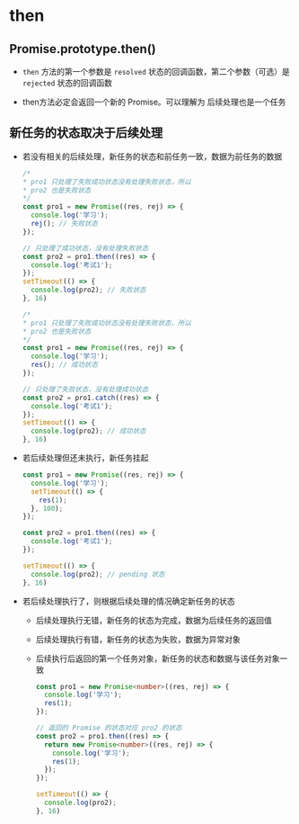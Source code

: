 # then

## Promise.prototype.then()

  - `then` 方法的第一个参数是 `resolved` 状态的回调函数，第二个参数（可选）是 `rejected` 状态的回调函数

  - then方法必定会返回一个新的 Promise。可以理解为 后续处理也是一个任务

## 新任务的状态取决于后续处理

  - 若没有相关的后续处理，新任务的状态和前任务一致，数据为前任务的数据

    ```js
    /*
    * pro1 只处理了失败成功状态没有处理失败状态，所以
    * pro2 也是失败状态
    */
    const pro1 = new Promise((res, rej) => {
      console.log('学习');
      rej(); // 失败状态
    });

    // 只处理了成功状态，没有处理失败状态
    const pro2 = pro1.then((res) => {
      console.log('考试1');
    });
    setTimeout(() => {
      console.log(pro2); // 失败状态
    }, 16)
    ```

    ```js
    /*
    * pro1 只处理了失败成功状态没有处理失败状态，所以
    * pro2 也是失败状态
    */
    const pro1 = new Promise((res, rej) => {
      console.log('学习');
      res(); // 成功状态
    });

    // 只处理了失败状态，没有处理成功状态
    const pro2 = pro1.catch((res) => {
      console.log('考试1');
    });
    setTimeout(() => {
      console.log(pro2); // 成功状态
    }, 16)
    ```

  - 若后续处理但还未执行，新任务挂起

    ```js
    const pro1 = new Promise((res, rej) => {
      console.log('学习');
      setTimeout(() => {
        res(1);
      }, 100);
    });

    const pro2 = pro1.then((res) => {
      console.log('考试1');
    });

    setTimeout(() => {
      console.log(pro2); // pending 状态
    }, 16)
    ```

  - 若后续处理执行了，则根据后续处理的情况确定新任务的状态

      - 后续处理执行无错，新任务的状态为完成，数据为后续任务的返回值

      - 后续处理执行有错，新任务的状态为失败，数据为异常对象

      - 后续执行后返回的第一个任务对象，新任务的状态和数据与该任务对象一致

        ```typescript
        const pro1 = new Promise<number>((res, rej) => {
          console.log('学习');
          res(1);
        });

        // 返回的 Promise 的状态对应 pro2 的状态
        const pro2 = pro1.then((res) => {
          return new Promise<number>((res, rej) => {
            console.log('学习');
            res(1);
          });
        });

        setTimeout(() => {
          console.log(pro2);
        }, 16)
        ```
